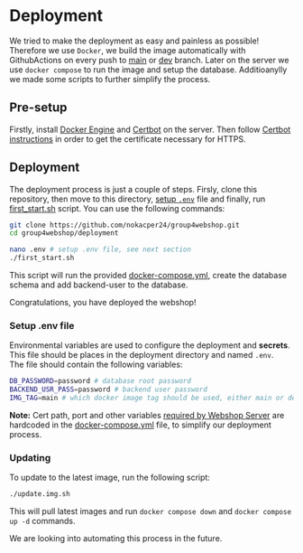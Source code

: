 # Deployment
We tried to make the deployment as easy and painless as possible!   Therefore we use `Docker`, we build the image automatically with GithubActions on every push to [main](../../tree/main) or [dev](../../tree/dev) branch. Later on the server we use `docker compose` to run the image and setup the database. Additioanylly we made some scripts to further simplify the process.

## Pre-setup
Firstly, install [Docker Engine](https://docs.docker.com/engine/install/) and [Certbot](https://certbot.eff.org/) on the server. Then follow [Certbot instructions](https://certbot.eff.org/instructions?ws=other&os=ubuntufocal) in order to get the certificate necessary for HTTPS.

## Deployment
The deployment process is just a couple of steps. Firsly, clone this repository, then move to this directory, [setup `.env`](#setup-env-file) file and finally, run [first_start.sh](first_start.sh) script. You can use the following commands:
```bash
git clone https://github.com/nokacper24/group4webshop.git
cd group4webshop/deployment

nano .env # setup .env file, see next section
./first_start.sh
```
This script will run the provided [docker-compose.yml](docker-compose.yml), create the database schema and add backend-user to the database.  

Congratulations, you have deployed the webshop!
### Setup .env file
Environmental variables are used to configure the deployment and **secrets**.  
This file should be places in the deployment directory and named `.env`.  
The file should contain the following variables:
```bash
DB_PASSWORD=password # database root password
BACKEND_USR_PASS=password # backend user password
IMG_TAG=main # which docker image tag should be used, either main or dev
```

**Note:** Cert path, port and other variables [required by Webshop Server](../webshop_server/README.md#environmental-variable-needed-to-run) are hardcoded in the [docker-compose.yml](docker-compose.yml) file, to simplify our deployment process.

### Updating
To update to the latest image, run the following script:
```bash
./update.img.sh
```
This will pull latest images and run `docker compose down` and `docker compose up -d` commands.  

We are looking into automating this process in the future.
